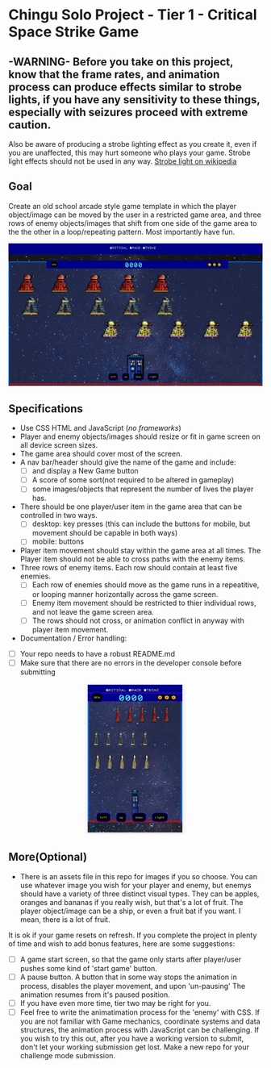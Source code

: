 
 
# Chingu Solo Project - Tier 1 - Critical Space Strike Game

## -WARNING- Before you take on this project, know that the frame rates, and animation process can produce effects similar to strobe lights,  if you have any sensitivity to these things, especially with seizures proceed with extreme caution.
Also be aware of producing a strobe lighting effect as you create it, even if you are unaffected, this may hurt someone who plays your game. Strobe light effects should not be used in any way. 
[Strobe light on wikipedia](https://en.wikipedia.org/wiki/Strobe_light)


## Goal
Create an old school arcade style game template in which the player object/image can be moved by the user in a restricted game area, and three rows of enemy objects/images that shift from one side of the game area to the the other in a loop/repeating pattern.
Most importantly have fun.

<p align="center">
  
![Gif of project running.](CSS-vid-1-xu3j1u.gif)

  </p>

## Specifications
* Use CSS HTML and JavaScript (*no frameworks*)
* Player and enemy objects/images should resize or fit in game screen on all device screen sizes. 
* The game area should cover most of the screen.  
* A nav bar/header should give the name of the game and include:
   - [ ] and display a New Game button
   - [ ] A score of some sort(not required to be altered in gameplay)
   - [ ] some images/objects that represent the number of lives the player has.
* There should be one player/user item in the game area that can be controlled in two ways.  
  - [ ] desktop: key presses (this can include the buttons for mobile, but movement should be capable in both ways)
  - [ ] mobile: buttons
 
* Player item movement should stay within the game area at all times. The Player item should not be able to cross paths with the enemy items.
* Three rows of enemy items. Each row should contain at least five enemies.
  - [ ] Each row of enemies should move as the game runs in a repeatitive, or looping manner horizontally across the game screen.
  - [ ] Enemy item movement should be restricted to thier individual rows, and not leave the game screen area. 
  - [ ] The rows should not cross, or animation conflict in anyway with player item movement.
 * Documentation / Error handling: 
 - [ ] Your repo needs to have a robust README.md
 - [ ] Make sure that there are no errors in the developer console before submitting
 
  <p align="center">
  <img src="CSS_moble_view.JPG" width="200" height="300"/>
  </p>
  
  ## More(Optional)
  
  * There is an assets file in this repo for images if you so choose.  You can use whatever image you wish for your player and enemy, but enemys should have a variety of three distinct visual types.  They can be apples, oranges and bananas if you really wish, but that's a lot of fruit. The player object/image can be a ship, or even a fruit bat if you want.  I mean, there is a lot of fruit. 
  
 It is ok if your game resets on refresh.  If you complete the project in plenty of time and wish to add bonus features, here are some suggestions:
 
 - [ ] A game start screen, so that the game only starts after player/user pushes some kind of 'start game' button.
 - [ ] A pause button.   A button that in some way stops the animation in process, disables the player movement, and upon 'un-pausing' The animation resumes from it's paused position. 
 - [ ] If you have even more time, tier two may be right for you.  
 - [ ] Feel free to write the animatimation process for the 'enemy' with CSS. If you are not familiar with Game mechanics, coordinate systems and data structures, the animation process with JavaScript can be challenging.  If you wish to try this out, after you have a working version to submit, don't let your working submission get lost.  Make a new repo for your challenge mode submission.
